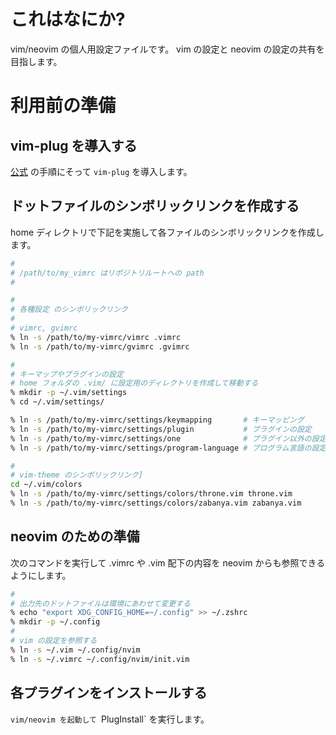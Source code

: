 # これはなにか?
vim/neovim の個人用設定ファイルです。
vim の設定と neovim の設定の共有を目指します。

# 利用前の準備
## vim-plug を導入する
[公式](https://github.com/junegunn/vim-plug) の手順にそって `vim-plug` を導入します。


## ドットファイルのシンボリックリンクを作成する
home ディレクトリで下記を実施して各ファイルのシンボリックリンクを作成します。

```bash
#
# /path/to/my_vimrc はリポジトリルートへの path
#

#
# 各種設定 のシンボリックリンク
#
# vimrc, gvimrc
% ln -s /path/to/my-vimrc/vimrc .vimrc
% ln -s /path/to/my-vimrc/gvimrc .gvimrc

#
# キーマップやプラグインの設定
# home フォルダの .vim/ に設定用のディレクトリを作成して移動する
% mkdir -p ~/.vim/settings
% cd ~/.vim/settings/

% ln -s /path/to/my-vimrc/settings/keymapping       # キーマッピング
% ln -s /path/to/my-vimrc/settings/plugin           # プラグインの設定
% ln -s /path/to/my-vimrc/settings/one              # プラグイン以外の設定
% ln -s /path/to/my-vimrc/settings/program-language # プログラム言語の設定 

#
# vim-theme のシンボリックリンク]
cd ~/.vim/colors
% ln -s /path/to/my-vimrc/settings/colors/throne.vim throne.vim
% ln -s /path/to/my-vimrc/settings/colors/zabanya.vim zabanya.vim
```

## neovim のための準備
次のコマンドを実行して .vimrc や .vim 配下の内容を neovim からも参照できるようにします。

```bash
#
# 出力先のドットファイルは環境にあわせて変更する
% echo "export XDG_CONFIG_HOME=~/.config" >> ~/.zshrc
% mkdir -p ~/.config
#
# vim の設定を参照する
% ln -s ~/.vim ~/.config/nvim
% ln -s ~/.vimrc ~/.config/nvim/init.vim
```

## 各プラグインをインストールする
`vim/neovim を起動して `PlugInstall` を実行します。


